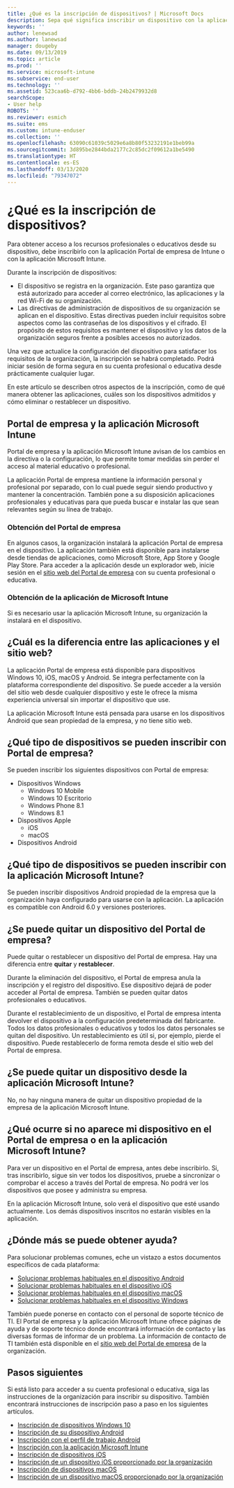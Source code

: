 ```yaml
---
title: ¿Qué es la inscripción de dispositivos? | Microsoft Docs
description: Sepa qué significa inscribir un dispositivo con la aplicación Portal de empresa y Microsoft Intune.
keywords: ''
author: lenewsad
ms.author: lanewsad
manager: dougeby
ms.date: 09/13/2019
ms.topic: article
ms.prod: ''
ms.service: microsoft-intune
ms.subservice: end-user
ms.technology: ''
ms.assetid: 523caa6b-d792-4bb6-bddb-24b2479932d8
searchScope:
- User help
ROBOTS: ''
ms.reviewer: esmich
ms.suite: ems
ms.custom: intune-enduser
ms.collection: ''
ms.openlocfilehash: 63090c61039c5029e6a8b80f53232191e1beb99a
ms.sourcegitcommit: 3d895be2844bda2177c2c85dc2f09612a1be5490
ms.translationtype: HT
ms.contentlocale: es-ES
ms.lasthandoff: 03/13/2020
ms.locfileid: "79347072"
---
```

# <a name="what-is-device-enrollment"></a>¿Qué es la inscripción de dispositivos?
Para obtener acceso a los recursos profesionales o educativos desde su dispositivo, debe inscribirlo con la aplicación Portal de empresa de Intune o con la aplicación Microsoft Intune. 

Durante la inscripción de dispositivos:

* El dispositivo se registra en la organización. Este paso garantiza que está autorizado para acceder al correo electrónico, las aplicaciones y la red Wi-Fi de su organización. 
* Las directivas de administración de dispositivos de su organización se aplican en el dispositivo. Estas directivas pueden incluir requisitos sobre aspectos como las contraseñas de los dispositivos y el cifrado. El propósito de estos requisitos es mantener el dispositivo y los datos de la organización seguros frente a posibles accesos no autorizados.

Una vez que actualice la configuración del dispositivo para satisfacer los requisitos de la organización, la inscripción se habrá completado. Podrá iniciar sesión de forma segura en su cuenta profesional o educativa desde prácticamente cualquier lugar.  

En este artículo se describen otros aspectos de la inscripción, como de qué manera obtener las aplicaciones, cuáles son los dispositivos admitidos y cómo eliminar o restablecer un dispositivo.  

## <a name="company-portal-and-microsoft-intune-app"></a>Portal de empresa y la aplicación Microsoft Intune

Portal de empresa y la aplicación Microsoft Intune avisan de los cambios en la directiva o la configuración, lo que permite tomar medidas sin perder el acceso al material educativo o profesional. 

La aplicación Portal de empresa mantiene la información personal y profesional por separado, con lo cual puede seguir siendo productivo y mantener la concentración. También pone a su disposición aplicaciones profesionales y educativas para que pueda buscar e instalar las que sean relevantes según su línea de trabajo.  

### <a name="get-company-portal"></a>Obtención del Portal de empresa

En algunos casos, la organización instalará la aplicación Portal de empresa en el dispositivo. La aplicación también está disponible para instalarse desde tiendas de aplicaciones, como Microsoft Store, App Store y Google Play Store. Para acceder a la aplicación desde un explorador web, inicie sesión en el [sitio web del Portal de empresa](https://go.microsoft.com/fwlink/?linkid=2010980) con su cuenta profesional o educativa.  

### <a name="get-microsoft-intune-app"></a>Obtención de la aplicación de Microsoft Intune

Si es necesario usar la aplicación Microsoft Intune, su organización la instalará en el dispositivo.  

## <a name="whats-the-difference-between-the-apps-and-the-website"></a>¿Cuál es la diferencia entre las aplicaciones y el sitio web?
La aplicación Portal de empresa está disponible para dispositivos Windows 10, iOS, macOS y Android. Se integra perfectamente con la plataforma correspondiente del dispositivo. Se puede acceder a la versión del sitio web desde cualquier dispositivo y este le ofrece la misma experiencia universal sin importar el dispositivo que use. 

La aplicación Microsoft Intune está pensada para usarse en los dispositivos Android que sean propiedad de la empresa, y no tiene sitio web.  

## <a name="what-kind-of-devices-can-you-enroll-with-company-portal"></a>¿Qué tipo de dispositivos se pueden inscribir con Portal de empresa?
Se pueden inscribir los siguientes dispositivos con Portal de empresa:  

- Dispositivos Windows
  - Windows 10 Mobile
  - Windows 10 Escritorio
  - Windows Phone 8.1
  - Windows 8.1
- Dispositivos Apple
    - iOS
    - macOS
- Dispositivos Android


## <a name="what-kind-of-devices-can-you-enroll-with-the-microsoft-intune-app"></a>¿Qué tipo de dispositivos se pueden inscribir con la aplicación Microsoft Intune?  
Se pueden inscribir dispositivos Android propiedad de la empresa que la organización haya configurado para usarse con la aplicación. La aplicación es compatible con Android 6.0 y versiones posteriores. 

## <a name="can-you-remove-a-device-from-the-company-portal"></a>¿Se puede quitar un dispositivo del Portal de empresa?
Puede quitar o restablecer un dispositivo del Portal de empresa. Hay una diferencia entre **quitar** y **restablecer**.

Durante la eliminación del dispositivo, el Portal de empresa anula la inscripción y el registro del dispositivo. Ese dispositivo dejará de poder acceder al Portal de empresa. También se pueden quitar datos profesionales o educativos. 

Durante el restablecimiento de un dispositivo, el Portal de empresa intenta devolver el dispositivo a la configuración predeterminada del fabricante. Todos los datos profesionales o educativos y todos los datos personales se quitan del dispositivo. Un restablecimiento es útil si, por ejemplo, pierde el dispositivo. Puede restablecerlo de forma remota desde el sitio web del Portal de empresa.  

## <a name="can-you-remove-a-device-from-the-microsoft-intune-app"></a>¿Se puede quitar un dispositivo desde la aplicación Microsoft Intune?
No, no hay ninguna manera de quitar un dispositivo propiedad de la empresa de la aplicación Microsoft Intune.  

## <a name="what-if-i-cant-see-my-device-in-the-company-portal-or-microsoft-intune-app"></a>¿Qué ocurre si no aparece mi dispositivo en el Portal de empresa o en la aplicación Microsoft Intune?
Para ver un dispositivo en el Portal de empresa, antes debe inscribirlo. Si, tras inscribirlo, sigue sin ver todos los dispositivos, pruebe a sincronizar o comprobar el acceso a través del Portal de empresa. No podrá ver los dispositivos que posee y administra su empresa.

En la aplicación Microsoft Intune, solo verá el dispositivo que esté usando actualmente. Los demás dispositivos inscritos no estarán visibles en la aplicación.  

## <a name="where-else-can-i-go-for-help"></a>¿Dónde más se puede obtener ayuda?  
Para solucionar problemas comunes, eche un vistazo a estos documentos específicos de cada plataforma:  

- [Solucionar problemas habituales en el dispositivo Android](check-compliance-on-your-device-android.md)  
- [Solucionar problemas habituales en el dispositivo iOS](troubleshoot-your-device-ios.md)
- [Solucionar problemas habituales en el dispositivo macOS](troubleshoot-your-device-macos.md)
- [Solucionar problemas habituales en el dispositivo Windows](troubleshoot-your-device-windows.md)

También puede ponerse en contacto con el personal de soporte técnico de TI. El Portal de empresa y la aplicación Microsoft Intune ofrece páginas de ayuda y de soporte técnico donde encontrará información de contacto y las diversas formas de informar de un problema. La información de contacto de TI también está disponible en el [sitio web del Portal de empresa](https://go.microsoft.com/fwlink/?linkid=2010980) de la organización.  

## <a name="next-steps"></a>Pasos siguientes  

Si está listo para acceder a su cuenta profesional o educativa, siga las instrucciones de la organización para inscribir su dispositivo. También encontrará instrucciones de inscripción paso a paso en los siguientes artículos.

* [Inscripción de dispositivos Windows 10](enroll-windows-10-device.md)
* [Inscripción de su dispositivo Android](enroll-device-android-company-portal.md)
* [Inscripción con el perfil de trabajo Android](enroll-device-android-work-profile.md)
* [Inscripción con la aplicación Microsoft Intune](enroll-device-android-microsoft-intune-app.md)
* [Inscripción de dispositivos iOS](enroll-your-device-in-intune-ios.md)
* [Inscripción de un dispositivo iOS proporcionado por la organización](enroll-your-device-dep-ios.md)
* [Inscripción de dispositivos macOS](enroll-your-device-in-intune-macos-cp.md)
* [Inscripción de un dispositivo macOS proporcionado por la organización](enroll-company-device-macos.md)


